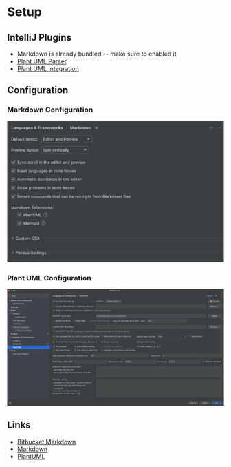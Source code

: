# Setup

## IntelliJ Plugins

- Markdown is already bundled -- make sure to enabled it
- [Plant UML Parser](https://plugins.jetbrains.com/plugin/15524-plantuml-parser)
- [Plant UML Integration](https://plugins.jetbrains.com/plugin/7017-plantuml-integration)

## Configuration

### Markdown Configuration

![](resources/images/markdown_config_intellij.png)

### Plant UML Configuration

![](resources/images/plant_uml_config_intellij.png)

## Links

- [Bitbucket Markdown](https://bitbucket.org/tutorials/markdowndemo/src/master/#markdown-header-links)
- [Markdown](https://daringfireball.net/projects/markdown/)
- [PlantUML](https://plantuml.com/de/)
